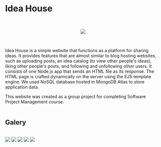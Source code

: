 # Idea House

<br/>
<p align="center">
  <img src="https://lh3.googleusercontent.com/drive-viewer/AAOQEOTLJroNiaIECLJmvgrL0VOTISLcpJ8wZXA2TkA671uK5mLBil3-N2IiZmJVyBhJieezt-AgYTSXchxO4OybhKB2gGyvIA=s2560"/>
</p>
<br/>

Idea House is a simple website that functions as a platform for sharing ideas. It provides features that are almost similar to blog hosting websites, such as uploading posts, an idea catalog (to view other people's ideas), liking other people's posts, and following and unfollowing other users.
It consists of one Node.js app that sends an HTML file as its response. The HTML page is crafted dynamically on the server using the EJS template engine. We used NoSQL database hosted in MongoDB Atlas to store application data.

This website was created as a group project for completing Software Project Management course.
<br/>
<br/>

## Galery
<br/>
<img src="https://lh3.googleusercontent.com/drive-viewer/AAOQEOQA9ytps9YOlz4KhLeXVzhi-rFNaWQHH1ydnRVt9AlZtVwWWofrNHn1OGRJEaATLdrWLo4mAlEqh55RRpTZ-0F5olUAnw=s1600"/>
<img src="https://lh3.googleusercontent.com/drive-viewer/AAOQEOTYjiNeMN4g_-aGJOxOEumepcFg2mwlOMzKPhAhpvRA2IOSfdffawGET_PbU9OCK9QeSvHIgC7G6xOJbpSVzyNfyMDWUQ=s1600"/>
<img src="https://lh3.googleusercontent.com/drive-viewer/AAOQEORBM6MDrczGSEJWKrHttVukQfhyRWsMJngODBGhrLbcdyBwR9xlJTYToUyYbpdpeGR655mxE-m4TSd-o05ahh0GOLQk2w=s1600"/>
<img src="https://lh3.googleusercontent.com/drive-viewer/AAOQEOS39beTIwZIZjNNr7PjabjXoWl138lnD9QXS7utrMMoyfWhB22dLfacOuivfGLKW4IjwPIaAt3tC70fD7BcREPgWgQmVA=s1600"/>
<img src="https://lh3.googleusercontent.com/drive-viewer/AAOQEOQtTR665wlsS_n2Ar1KWM4u2_Qbe6dX_KWjzuW5ZR_-a-LZGJ7yTzAJFnEFrU4N4PlYf48UjTJV7SouSyYN4rLhSyPSRw=s1600"/>

